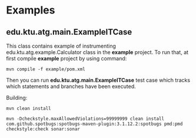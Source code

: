 # Examples

## edu.ktu.atg.main.ExampleITCase
This class contains example of instrumenting edu.ktu.atg.example.Calculator class in the **example** project. To run that, at first compile **example** project by using command:

```mvn compile -f example/pom.xml```

Then you can run **edu.ktu.atg.main.ExampleITCase** test case which tracks which statements and branches have been executed.

Building:

```
mvn clean install
```

```
mvn -Dcheckstyle.maxAllowedViolations=99999999 clean install com.github.spotbugs:spotbugs-maven-plugin:3.1.12.2:spotbugs pmd:pmd checkstyle:check sonar:sonar
```


